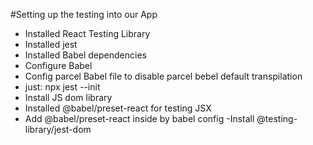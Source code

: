 #Setting up the testing into our App

- Installed React Testing Library
- Installed jest
- Installed Babel dependencies
- Configure Babel
- Config parcel Babel file to disable parcel bebel default transpilation
- just: npx jest --init
- Install JS dom library
- Installed @babel/preset-react for testing JSX
- Add  @babel/preset-react inside by babel config
-Install @testing-library/jest-dom